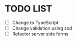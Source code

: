 # TODO LIST

* [ ] Change to TypeScript
* [ ] Change validation using zod
* [ ] Refactor server side forms